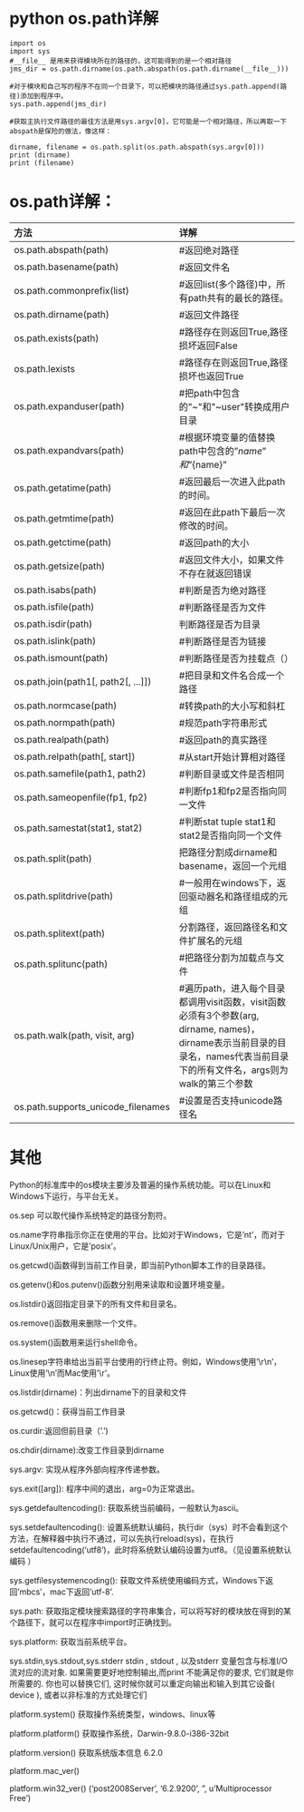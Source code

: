 # python os.path详解

```
import os
import sys
#__file__ 是用来获得模块所在的路径的，这可能得到的是一个相对路径
jms_dir = os.path.dirname(os.path.abspath(os.path.dirname(__file__)))

#对于模块和自己写的程序不在同一个目录下，可以把模块的路径通过sys.path.append(路径)添加到程序中。
sys.path.append(jms_dir)

#获取主执行文件路径的最佳方法是用sys.argv[0]，它可能是一个相对路径，所以再取一下abspath是保险的做法，像这样：

dirname, filename = os.path.split(os.path.abspath(sys.argv[0]))
print (dirname)
print (filename)
```

# 

# os.path详解：

| 方法 | 详解 |
| :--- | :--- |
| os.path.abspath\(path\) | \#返回绝对路径 |
| os.path.basename\(path\) | \#返回文件名 |
| os.path.commonprefix\(list\) | \#返回list\(多个路径\)中，所有path共有的最长的路径。 |
| os.path.dirname\(path\) | \#返回文件路径 |
| os.path.exists\(path\) | \#路径存在则返回True,路径损坏返回False |
| os.path.lexists | \#路径存在则返回True,路径损坏也返回True |
| os.path.expanduser\(path\) | \#把path中包含的"~"和"~user"转换成用户目录 |
| os.path.expandvars\(path\) | \#根据环境变量的值替换path中包含的”$name”和”${name}” |
| os.path.getatime\(path\) | \#返回最后一次进入此path的时间。 |
| os.path.getmtime\(path\) | \#返回在此path下最后一次修改的时间。 |
| os.path.getctime\(path\) | \#返回path的大小 |
| os.path.getsize\(path\) | \#返回文件大小，如果文件不存在就返回错误 |
| os.path.isabs\(path\) | \#判断是否为绝对路径 |
| os.path.isfile\(path\) | \#判断路径是否为文件 |
| os.path.isdir\(path\) | 判断路径是否为目录 |
| os.path.islink\(path\) | \#判断路径是否为链接 |
| os.path.ismount\(path\) | \#判断路径是否为挂载点（） |
| os.path.join\(path1\[, path2\[, ...\]\]\) | \#把目录和文件名合成一个路径 |
| os.path.normcase\(path\) | \#转换path的大小写和斜杠 |
| os.path.normpath\(path\) | \#规范path字符串形式 |
| os.path.realpath\(path\) | \#返回path的真实路径 |
| os.path.relpath\(path\[, start\]\) | \#从start开始计算相对路径 |
| os.path.samefile\(path1, path2\) | \#判断目录或文件是否相同 |
| os.path.sameopenfile\(fp1, fp2\) | \#判断fp1和fp2是否指向同一文件 |
| os.path.samestat\(stat1, stat2\) | \#判断stat tuple stat1和stat2是否指向同一个文件 |
| os.path.split\(path\) | 把路径分割成dirname和basename，返回一个元组 |
| os.path.splitdrive\(path\) | \#一般用在windows下，返回驱动器名和路径组成的元组 |
| os.path.splitext\(path\) | 分割路径，返回路径名和文件扩展名的元组 |
| os.path.splitunc\(path\) | \#把路径分割为加载点与文件 |
| os.path.walk\(path, visit, arg\) | \#遍历path，进入每个目录都调用visit函数，visit函数必须有3个参数\(arg, dirname, names\)，dirname表示当前目录的目录名，names代表当前目录下的所有文件名，args则为walk的第三个参数 |
| os.path.supports\_unicode\_filenames | \#设置是否支持unicode路径名 |

# 其他

Python的标准库中的os模块主要涉及普遍的操作系统功能。可以在Linux和Windows下运行，与平台无关。

os.sep 可以取代操作系统特定的路径分割符。

os.name字符串指示你正在使用的平台。比如对于Windows，它是’nt’，而对于Linux/Unix用户，它是’posix’。

os.getcwd\(\)函数得到当前工作目录，即当前Python脚本工作的目录路径。

os.getenv\(\)和os.putenv\(\)函数分别用来读取和设置环境变量。

os.listdir\(\)返回指定目录下的所有文件和目录名。

os.remove\(\)函数用来删除一个文件。

os.system\(\)函数用来运行shell命令。

os.linesep字符串给出当前平台使用的行终止符。例如，Windows使用’\r\n’，Linux使用’\n’而Mac使用’\r’。

os.listdir\(dirname\)：列出dirname下的目录和文件

os.getcwd\(\)：获得当前工作目录

os.curdir:返回但前目录（’.’\)

os.chdir\(dirname\):改变工作目录到dirname

sys.argv: 实现从程序外部向程序传递参数。

sys.exit\(\[arg\]\): 程序中间的退出，arg=0为正常退出。

sys.getdefaultencoding\(\): 获取系统当前编码，一般默认为ascii。

sys.setdefaultencoding\(\): 设置系统默认编码，执行dir（sys）时不会看到这个方法，在解释器中执行不通过，可以先执行reload\(sys\)，在执行 setdefaultencoding\(‘utf8’\)，此时将系统默认编码设置为utf8。（见设置系统默认编码 ）

sys.getfilesystemencoding\(\): 获取文件系统使用编码方式，Windows下返回’mbcs’，mac下返回’utf-8’.

sys.path: 获取指定模块搜索路径的字符串集合，可以将写好的模块放在得到的某个路径下，就可以在程序中import时正确找到。

sys.platform: 获取当前系统平台。

sys.stdin,sys.stdout,sys.stderr stdin , stdout , 以及stderr 变量包含与标准I/O 流对应的流对象. 如果需要更好地控制输出,而print 不能满足你的要求, 它们就是你所需要的. 你也可以替换它们, 这时候你就可以重定向输出和输入到其它设备\( device \), 或者以非标准的方式处理它们

platform.system\(\) 获取操作系统类型，windows、linux等

platform.platform\(\) 获取操作系统，Darwin-9.8.0-i386-32bit

platform.version\(\) 获取系统版本信息 6.2.0

platform.mac\_ver\(\)

platform.win32\_ver\(\) \(‘post2008Server’, ‘6.2.9200’, ”, u’Multiprocessor Free’\)

